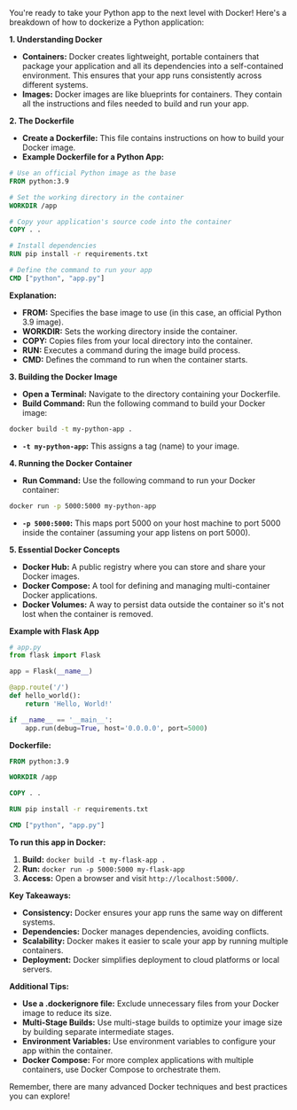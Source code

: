 You're ready to take your Python app to the next level with Docker!  Here's a breakdown of how to dockerize a Python application:

**1. Understanding Docker**

* **Containers:** Docker creates lightweight, portable containers that package your application and all its dependencies into a self-contained environment. This ensures that your app runs consistently across different systems.
* **Images:**  Docker images are like blueprints for containers. They contain all the instructions and files needed to build and run your app.

**2. The Dockerfile**

* **Create a Dockerfile:**  This file contains instructions on how to build your Docker image.
* **Example Dockerfile for a Python App:**

```dockerfile
# Use an official Python image as the base
FROM python:3.9

# Set the working directory in the container
WORKDIR /app

# Copy your application's source code into the container
COPY . .

# Install dependencies
RUN pip install -r requirements.txt

# Define the command to run your app
CMD ["python", "app.py"]
```

**Explanation:**

* **FROM:**  Specifies the base image to use (in this case, an official Python 3.9 image).
* **WORKDIR:**  Sets the working directory inside the container.
* **COPY:**  Copies files from your local directory into the container.
* **RUN:**  Executes a command during the image build process.
* **CMD:** Defines the command to run when the container starts.

**3. Building the Docker Image**

* **Open a Terminal:** Navigate to the directory containing your Dockerfile.
* **Build Command:** Run the following command to build your Docker image:

```bash
docker build -t my-python-app .
```

* **`-t my-python-app`:**  This assigns a tag (name) to your image.

**4. Running the Docker Container**

* **Run Command:** Use the following command to run your Docker container:

```bash
docker run -p 5000:5000 my-python-app
```

* **`-p 5000:5000`:** This maps port 5000 on your host machine to port 5000 inside the container (assuming your app listens on port 5000).

**5. Essential Docker Concepts**

* **Docker Hub:** A public registry where you can store and share your Docker images.
* **Docker Compose:** A tool for defining and managing multi-container Docker applications.
* **Docker Volumes:** A way to persist data outside the container so it's not lost when the container is removed.

**Example with Flask App**

```python
# app.py
from flask import Flask

app = Flask(__name__)

@app.route('/')
def hello_world():
    return 'Hello, World!'

if __name__ == '__main__':
    app.run(debug=True, host='0.0.0.0', port=5000)
```

**Dockerfile:**

```dockerfile
FROM python:3.9

WORKDIR /app

COPY . .

RUN pip install -r requirements.txt

CMD ["python", "app.py"]
```

**To run this app in Docker:**

1. **Build:** `docker build -t my-flask-app .`
2. **Run:** `docker run -p 5000:5000 my-flask-app`
3. **Access:**  Open a browser and visit `http://localhost:5000/`. 

**Key Takeaways:**

* **Consistency:** Docker ensures your app runs the same way on different systems.
* **Dependencies:**  Docker manages dependencies, avoiding conflicts.
* **Scalability:**  Docker makes it easier to scale your app by running multiple containers.
* **Deployment:** Docker simplifies deployment to cloud platforms or local servers.

**Additional Tips:**

* **Use a .dockerignore file:**  Exclude unnecessary files from your Docker image to reduce its size.
* **Multi-Stage Builds:**  Use multi-stage builds to optimize your image size by building separate intermediate stages.
* **Environment Variables:**  Use environment variables to configure your app within the container.
* **Docker Compose:**  For more complex applications with multiple containers, use Docker Compose to orchestrate them.

Remember, there are many advanced Docker techniques and best practices you can explore! 
